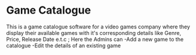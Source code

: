 # Game Catalogue
This is a game catalogue software for a video games company where they display their available games with it's corresponding details like Genre, Price, Release Date e.t.c ; Here the Admins can
-Add a new game to the catalogue
-Edit the details of an existing game 